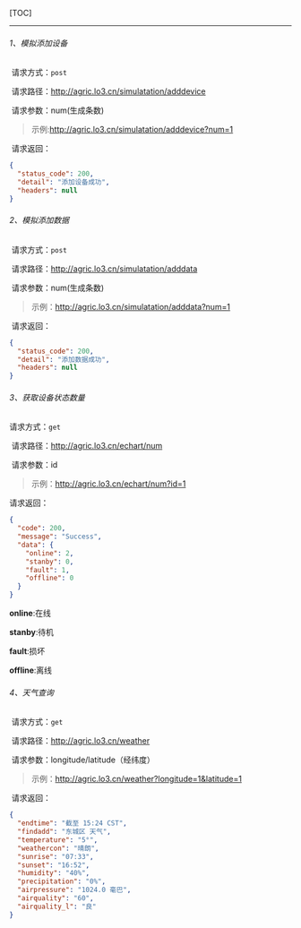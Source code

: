 

[TOC]

---



###### 1、模拟添加设备

​	请求方式：`post`

​	请求路径：http://agric.lo3.cn/simulatation/adddevice

​	请求参数：num(生成条数)

> 示例:http://agric.lo3.cn/simulatation/adddevice?num=1

​	请求返回：

```json
{
  "status_code": 200,
  "detail": "添加设备成功",
  "headers": null
}
```



###### 2、模拟添加数据

​	请求方式：`post`

​	请求路径：http://agric.lo3.cn/simulatation/adddata

​	请求参数：num(生成条数)

> 示例：http://agric.lo3.cn/simulatation/adddata?num=1

​	请求返回：

```json
{
  "status_code": 200,
  "detail": "添加数据成功",
  "headers": null
}
```



###### 3、获取设备状态数量

请求方式：`get`

​	请求路径：http://agric.lo3.cn/echart/num

​	请求参数：id

> 示例：http://agric.lo3.cn/echart/num?id=1

请求返回：

```json
{
  "code": 200,
  "message": "Success",
  "data": {
    "online": 2,
    "stanby": 0,
    "fault": 1,
    "offline": 0
  }
}
```

**online**:在线

__stanby__:待机

__fault__:损坏

**offline**:离线

###### 4、天气查询

​	请求方式：`get`

​	请求路径：http://agric.lo3.cn/weather

​	请求参数：longitude/latitude（经纬度）

> 示例：http://agric.lo3.cn/weather?longitude=1&latitude=1

​	请求返回：

```json
{
  "endtime": "截至 15:24 CST",
  "findadd": "东城区 天气",
  "temperature": "5°",
  "weathercon": "晴朗",
  "sunrise": "07:33",
  "sunset": "16:52",
  "humidity": "40%",
  "precipitation": "0%",
  "airpressure": "1024.0 毫巴",
  "airquality": "60",
  "airquality_l": "良"
}
```


